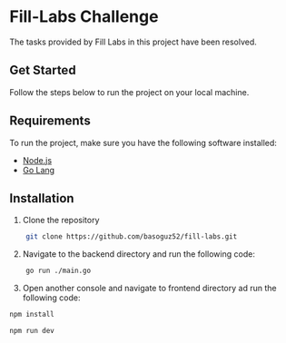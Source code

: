 # Fill-Labs Challenge
The tasks provided by Fill Labs in this project have been resolved.

## Get Started
Follow the steps below to run the project on your local machine.

## Requirements

To run the project, make sure you have the following software installed:

- [Node.js](https://nodejs.org/)
- [Go Lang](https://golang.org/)

## Installation

1. Clone the repository
```sh
    git clone https://github.com/basoguz52/fill-labs.git
```
2. Navigate to the backend directory and run the following code: 
```sh
    go run ./main.go
```
3. Open another console and navigate to frontend directory ad run the following code:
```sh
npm install
```
```sh
npm run dev
```
